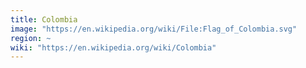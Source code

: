 ```yaml
---
title: Colombia
image: "https://en.wikipedia.org/wiki/File:Flag_of_Colombia.svg"
region: ~
wiki: "https://en.wikipedia.org/wiki/Colombia"
---
```

